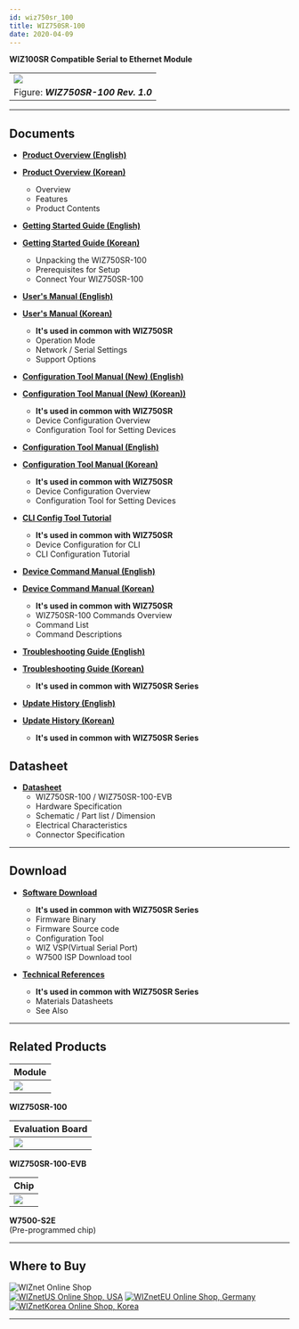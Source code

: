 ```yaml
---
id: wiz750sr_100
title: WIZ750SR-100
date: 2020-04-09
---
```


**WIZ100SR Compatible Serial to Ethernet Module**

|                                                         |
| ------------------------------------------------------- |
| ![](/img/products/s2e_module/wiz750sr-1xx/wiz750sr-100.png) |
| Figure: ***WIZ750SR-100 Rev. 1.0***                     |

-----

## Documents

  - **[Product Overview (English)](overview-[EN])**
  - **[Product Overview (Korean)](Overview-[KO])**
      - Overview
      - Features
      - Product Contents

  - **[Getting Started Guide (English)](Getting_Started-[EN])**
  - **[Getting Started Guide (Korean)](Getting_Started-[KO])**
      - Unpacking the WIZ750SR-100
      - Prerequisites for Setup
      - Connect Your WIZ750SR-100

  - **[User's Manual (English)](/docs/Product/S2E-Module/WIZ750SR/users_manual-[EN])** 
  - **[User's Manual (Korean)](/docs/Product/S2E-Module/WIZ750SR/users_manual-[KO])** 
      - **It's used in common with WIZ750SR**
      - Operation Mode
      - Network / Serial Settings
      - Support Options

  - **[Configuration Tool Manual (New) (English)](configuration_tool_manual_new-[EN])**
  - **[Configuration Tool Manual (New) (Korean))](configuration_tool_manual_new-[KO])**
      - **It's used in common with WIZ750SR**
      - Device Configuration Overview
      - Configuration Tool for Setting Devices

  - **[Configuration Tool Manual (English)](Configuration_Tool_Manual-[EN])**
  - **[Configuration Tool Manual (Korean)](Configuration_Tool_Manual-[KO])**
      - **It's used in common with WIZ750SR**
      - Device Configuration Overview
      - Configuration Tool for Setting Devices

  - **[CLI Config Tool Tutorial](../../WIZ750SR/CLI_Config_Tool_Tutorial/CLI_Config_Tool_Tutorial)**
      - **It's used in common with WIZ750SR**
      - Device Configuration for CLI
      - CLI Configuration Tutorial

  - **[Device Command Manual (English)](Command_Manual-[EN])**
  - **[Device Command Manual (Korean)](Command_Manual-[KO])**
      - **It's used in common with WIZ750SR**
      - WIZ750SR-100 Commands Overview
      - Command List
      - Command Descriptions

  - **[Troubleshooting Guide (English)](Trouble_Shooting-[EN])**
  - **[Troubleshooting Guide (Korean)](Trouble_Shooting-[KO])**
      - **It's used in common with WIZ750SR Series**

  - **[Update History (English)](Series_Update_History-[EN])**
  - **[Update History (Korean)](Series_Update_History-[KO])**
      - **It's used in common with WIZ750SR Series**

## Datasheet

  - **[Datasheet](Datasheet)**
      - WIZ750SR-100 / WIZ750SR-100-EVB
      - Hardware Specification
      - Schematic / Part list / Dimension
      - Electrical Characteristics
      - Connector Specification

-----

## Download

  - **[Software Download](Download)**
      - **It's used in common with WIZ750SR Series**
      - Firmware Binary
      - Firmware Source code 
      - Configuration Tool
      - WIZ VSP(Virtual Serial Port)
      - W7500 ISP Download tool

  - **[Technical References](Technical_References)**
      - **It's used in common with WIZ750SR Series**
      - Materials Datasheets
      - See Also

-----

## Related Products

| **Module**                                            |
| ----------------------------------------------------- |
| ![](/img/products/wiz750jr/wiz750jr_module_frontside.png) |

**WIZ750SR-100** 

| **Evaluation Board**                            |
| ----------------------------------------------- |
| ![](/img/products/wiz750jr/wiz750jr_evb_combin.png) |

 **WIZ750SR-100-EVB**

| **Chip**                            |
| ----------------------------------- |
| ![](/img/products/wiz750jr/w7500_1.jpg) |

 **W7500-S2E**  
(Pre-programmed chip) 

-----

## Where to Buy

![WIZnet Online Shop](/img/products/w5500/buynow.png)  
[![WIZnetUS Online Shop, USA](/img/products/w5500/w5500_evb/icons/dollar.png)](http://www.shopwiznet.com/)
[![WIZnetEU Online Shop, Germany](/img/products/w5500/w5500_evb/icons/european-euro.png)](http://shop.wiznet.eu/)
[![WIZnetKorea Online Shop, Korea](/img/products/w5500/w5500_evb/icons/won.png)](http://shop.wiznet.co.kr/)

-----
